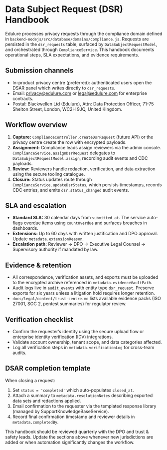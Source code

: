 # Data Subject Request (DSR) Handbook

Edulure processes privacy requests through the compliance domain defined in `backend-nodejs/src/database/domains/compliance.js`.
Requests are persisted in the `dsr_requests` table, surfaced by `DataSubjectRequestModel`, and orchestrated through
`ComplianceService`. This handbook documents operational steps, SLA expectations, and evidence requirements.

## Submission channels

- In-product privacy centre (preferred): authenticated users open the DSAR panel which writes directly to `dsr_requests`.
- Email: privacy@edulure.com or legal@edulure.com for enterprise contracts.
- Postal: Blackwellen Ltd (Edulure), Attn: Data Protection Officer, 71-75 Shelton Street, London, WC2H 9JQ, United Kingdom.

## Workflow overview

1. **Capture:** `ComplianceController.createDsrRequest` (future API) or the privacy centre create the row with encrypted payloads.
2. **Assignment:** Compliance leads assign reviewers via the admin console. `ComplianceService.assignDsrRequest` delegates to
   `DataSubjectRequestModel.assign`, recording audit events and CDC payloads.
3. **Review:** Reviewers handle redaction, verification, and data extraction using the secure tooling catalogue.
4. **Closure:** Status updates route through `ComplianceService.updateDsrStatus`, which persists timestamps, records CDC entries,
   and emits `dsr.status_changed` audit events.

## SLA and escalation

- **Standard SLA:** 30 calendar days from `submitted_at`. The service auto-flags overdue items using `countOverdue` and surfaces
  breaches in dashboards.
- **Extensions:** Up to 60 days with written justification and DPO approval. Update `metadata.extensionReason`.
- **Escalation path:** Reviewer → DPO → Executive Legal Counsel → Supervisory authority if mandated by law.

## Evidence & retention

- All correspondence, verification assets, and exports must be uploaded to the encrypted archive referenced in
  `metadata.evidenceVaultPath`.
- Audit logs live in `audit_events` with entity type `dsr_request`. Preserve exports for six years unless a litigation hold
  requires longer retention.
- `docs/legal/content/trust-centre.md` lists available evidence packs (ISO 27001, SOC 2, pentest summaries) for regulator review.

## Verification checklist

- Confirm the requester’s identity using the secure upload flow or enterprise identity verification (IDV) integrations.
- Validate account ownership, tenant scope, and data categories affected.
- Log all verification steps in `metadata.verificationLog` for cross-team audits.

## DSAR completion template

When closing a request:

1. Set `status = 'completed'` which auto-populates `closed_at`.
2. Attach a summary to `metadata.resolutionNotes` describing exported data sets and redactions applied.
3. Email confirmation to the requester via the templated response library (managed by SupportKnowledgeBaseService).
4. Record final confirmation timestamp and reviewer details in `metadata.completedBy`.

This handbook should be reviewed quarterly with the DPO and trust & safety leads. Update the sections above whenever new
jurisdictions are added or when automation significantly changes the workflow.
